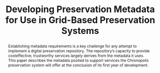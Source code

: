 ---
abstract: Establishing metadata requirements is a key challenge for any attempt to
  implement a digital preservation repository. The repository’s capacity to provide
  costeffective, trustworthy services largely derives from the metadata it uses. This
  paper describes the metadata posited to support services the Chronopolis preservation
  system will offer at the conclusion of its first year of development.
creators:
- Arwen Hutt
- Don Sutton
- Robert McDonald
- Ardys Kozbial
- Brad Westbrook
date: null
document_url: https://services.phaidra.univie.ac.at/api/object/o:294143/download
grand_parent: iPRES
institutions: []
keywords:
- london
landing_page_url: https://phaidra.univie.ac.at/o:294143
language: eng
layout: publication
license: CC BY-SA 3.0 AT
notes_url: null
parent: iPRES 2008
publication_type: paper
size: 65384
slides_url: null
source_name: iPRES
stream_url: null
title: Developing Preservation Metadata for Use in Grid-Based Preservation Systems
year: 2008
---